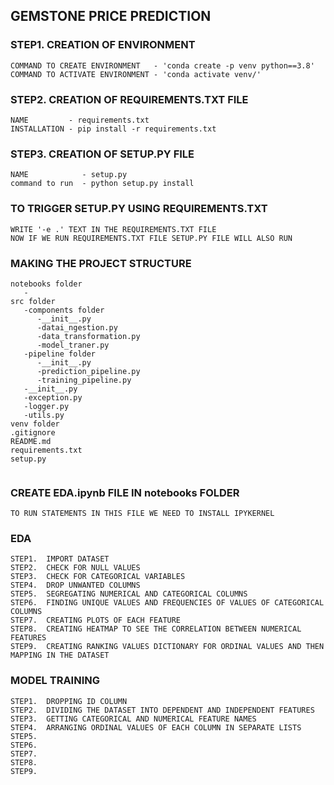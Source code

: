 ## GEMSTONE PRICE PREDICTION

### STEP1. CREATION OF ENVIRONMENT 
```
COMMAND TO CREATE ENVIRONMENT   - 'conda create -p venv python==3.8'
COMMAND TO ACTIVATE ENVIRONMENT - 'conda activate venv/'
```

### STEP2. CREATION OF REQUIREMENTS.TXT FILE
```
NAME         - requirements.txt
INSTALLATION - pip install -r requirements.txt
```

### STEP3. CREATION OF SETUP.PY FILE
```
NAME            - setup.py
command to run  - python setup.py install
```

### TO TRIGGER SETUP.PY USING REQUIREMENTS.TXT
```
WRITE '-e .' TEXT IN THE REQUIREMENTS.TXT FILE
NOW IF WE RUN REQUIREMENTS.TXT FILE SETUP.PY FILE WILL ALSO RUN
```

### MAKING THE PROJECT STRUCTURE
```
notebooks folder
   -
src folder
   -components folder
      -__init__.py
      -datai_ngestion.py
      -data_transformation.py
      -model_traner.py
   -pipeline folder
      -__init__.py
      -prediction_pipeline.py
      -training_pipeline.py
   -__init__.py
   -exception.py
   -logger.py
   -utils.py
venv folder
.gitignore
README.md
requirements.txt
setup.py


```

### CREATE EDA.ipynb FILE IN notebooks FOLDER
```
TO RUN STATEMENTS IN THIS FILE WE NEED TO INSTALL IPYKERNEL

```

### EDA 
```
STEP1.  IMPORT DATASET
STEP2.  CHECK FOR NULL VALUES
STEP3.  CHECK FOR CATEGORICAL VARIABLES
STEP4.  DROP UNWANTED COLUMNS
STEP5.  SEGREGATING NUMERICAL AND CATEGORICAL COLUMNS
STEP6.  FINDING UNIQUE VALUES AND FREQUENCIES OF VALUES OF CATEGORICAL COLUMNS
STEP7.  CREATING PLOTS OF EACH FEATURE
STEP8.  CREATING HEATMAP TO SEE THE CORRELATION BETWEEN NUMERICAL FEATURES
STEP9.  CREATING RANKING VALUES DICTIONARY FOR ORDINAL VALUES AND THEN MAPPING IN THE DATASET
```

### MODEL TRAINING
```
STEP1.  DROPPING ID COLUMN
STEP2.  DIVIDING THE DATASET INTO DEPENDENT AND INDEPENDENT FEATURES
STEP3.  GETTING CATEGORICAL AND NUMERICAL FEATURE NAMES
STEP4.  ARRANGING ORDINAL VALUES OF EACH COLUMN IN SEPARATE LISTS 
STEP5.  
STEP6.  
STEP7.  
STEP8.  
STEP9.  


```
